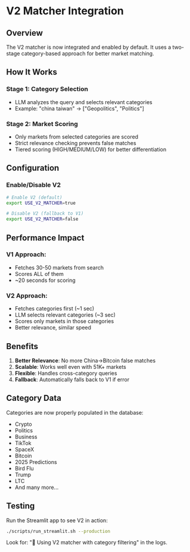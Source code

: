 # V2 Matcher Integration

## Overview
The V2 matcher is now integrated and enabled by default. It uses a two-stage category-based approach for better market matching.

## How It Works

### Stage 1: Category Selection
- LLM analyzes the query and selects relevant categories
- Example: "china taiwan" → ["Geopolitics", "Politics"]

### Stage 2: Market Scoring
- Only markets from selected categories are scored
- Strict relevance checking prevents false matches
- Tiered scoring (HIGH/MEDIUM/LOW) for better differentiation

## Configuration

### Enable/Disable V2
```bash
# Enable V2 (default)
export USE_V2_MATCHER=true

# Disable V2 (fallback to V1)
export USE_V2_MATCHER=false
```

## Performance Impact

### V1 Approach:
- Fetches 30-50 markets from search
- Scores ALL of them
- ~20 seconds for scoring

### V2 Approach:
- Fetches categories first (~1 sec)
- LLM selects relevant categories (~3 sec)
- Scores only markets in those categories
- Better relevance, similar speed

## Benefits

1. **Better Relevance**: No more China→Bitcoin false matches
2. **Scalable**: Works well even with 51K+ markets
3. **Flexible**: Handles cross-category queries
4. **Fallback**: Automatically falls back to V1 if error

## Category Data
Categories are now properly populated in the database:
- Crypto
- Politics
- Business
- TikTok
- SpaceX
- Bitcoin
- 2025 Predictions
- Bird Flu
- Trump
- LTC
- And many more...

## Testing
Run the Streamlit app to see V2 in action:
```bash
./scripts/run_streamlit.sh --production
```

Look for: "📂 Using V2 matcher with category filtering" in the logs.